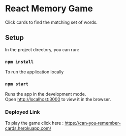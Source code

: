 # React Memory Game 

Click cards to find the matching set of words. 

## Setup 

In the project directory, you can run:

### `npm install ` 

To run the application locally 

### `npm start`

Runs the app in the development mode.\
Open [http://localhost:3000](http://localhost:3000) to view it in the browser.

### Deployed Link 

To play the game click here : https://can-you-remember-cards.herokuapp.com/

